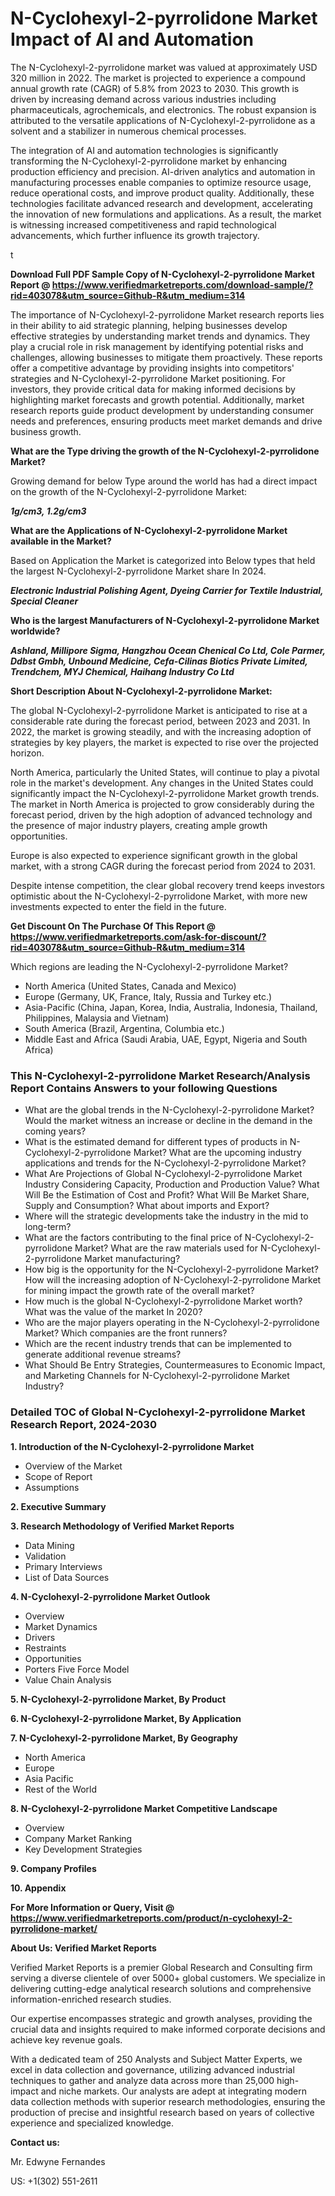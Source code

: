 <meta name="title" content="Global N-Cyclohexyl-2-pyrrolidone Market Impact of AI and Automation"><meta name="description" content="The N-Cyclohexyl-2-pyrrolidone market was valued at approximately USD 320 million in 2022. The market is projected to experience a compound annual growth rate (CAGR) o"><meta name="title" content="N-Cyclohexyl-2-pyrrolidone Market Size, Share, Scope, Trends, Growth, Opportunities, Analysis, Forecast"><h1>N-Cyclohexyl-2-pyrrolidone Market Impact of AI and Automation</h1><p>The N-Cyclohexyl-2-pyrrolidone market was valued at approximately USD 320 million in 2022. The market is projected to experience a compound annual growth rate (CAGR) of 5.8% from 2023 to 2030. This growth is driven by increasing demand across various industries including pharmaceuticals, agrochemicals, and electronics. The robust expansion is attributed to the versatile applications of N-Cyclohexyl-2-pyrrolidone as a solvent and a stabilizer in numerous chemical processes.</p><p>The integration of AI and automation technologies is significantly transforming the N-Cyclohexyl-2-pyrrolidone market by enhancing production efficiency and precision. AI-driven analytics and automation in manufacturing processes enable companies to optimize resource usage, reduce operational costs, and improve product quality. Additionally, these technologies facilitate advanced research and development, accelerating the innovation of new formulations and applications. As a result, the market is witnessing increased competitiveness and rapid technological advancements, which further influence its growth trajectory.</p>t</p><p id="" class=""><strong>Download Full PDF Sample Copy of N-Cyclohexyl-2-pyrrolidone Market Report @ <a href="https://www.verifiedmarketreports.com/download-sample/?rid=403078&utm_source=Github-R&utm_medium=314" target="_blank">https://www.verifiedmarketreports.com/download-sample/?rid=403078&utm_source=Github-R&utm_medium=314</a></strong></p><p>The importance of&nbsp;N-Cyclohexyl-2-pyrrolidone Market research reports lies in their ability to aid strategic planning, helping businesses develop effective strategies by understanding market trends and dynamics. They play a crucial role in risk management by identifying potential risks and challenges, allowing businesses to mitigate them proactively. These reports offer a competitive advantage by providing insights into competitors' strategies and N-Cyclohexyl-2-pyrrolidone Market positioning. For investors, they provide critical data for making informed decisions by highlighting market forecasts and growth potential. Additionally, market research reports guide product development by understanding consumer needs and preferences, ensuring products meet market demands and drive business growth.</p><p><strong>What are the&nbsp;Type driving the growth of the N-Cyclohexyl-2-pyrrolidone Market?</strong></p><p id="" class="">Growing demand for below Type around the world has had a direct impact on the growth of the N-Cyclohexyl-2-pyrrolidone Market:</p><em><strong>1g/cm3, 1.2g/cm3</strong></em></p><strong>What are the&nbsp;Applications&nbsp;of N-Cyclohexyl-2-pyrrolidone Market available in the Market?</strong></p><p id="" class="">Based on Application the Market is categorized into Below types that held the largest N-Cyclohexyl-2-pyrrolidone Market share In 2024.</p><em><strong>Electronic Industrial Polishing Agent, Dyeing Carrier for Textile Industrial, Special Cleaner</strong></em></p><strong>Who is the largest Manufacturers of N-Cyclohexyl-2-pyrrolidone Market worldwide?</strong></p><p><em><strong>Ashland, Millipore Sigma, Hangzhou Ocean Chenical Co Ltd, Cole Parmer, Ddbst Gmbh, Unbound Medicine, Cefa-Cilinas Biotics Private Limited, Trendchem, MYJ Chemical, Haihang Industry Co Ltd</strong></em></p><p id="" class=""><strong>Short Description About N-Cyclohexyl-2-pyrrolidone Market:</strong></p><p>The global N-Cyclohexyl-2-pyrrolidone Market is anticipated to rise at a considerable rate during the forecast period, between 2023 and 2031. In 2022, the market is growing steadily, and with the increasing adoption of strategies by key players, the market is expected to rise over the projected horizon.</p><p>North America, particularly the United States, will continue to play a pivotal role in the market's development. Any changes in the United States could significantly impact the N-Cyclohexyl-2-pyrrolidone Market growth trends. The market in North America is projected to grow considerably during the forecast period, driven by the high adoption of advanced technology and the presence of major industry players, creating ample growth opportunities.</p><p>Europe is also expected to experience significant growth in the global market, with a strong CAGR during the forecast period from 2024 to 2031.</p><p>Despite intense competition, the clear global recovery trend keeps investors optimistic about the N-Cyclohexyl-2-pyrrolidone Market, with more new investments expected to enter the field in the future.</p><p id="" class=""><strong>Get Discount On The Purchase Of This Report @ <a href="https://www.verifiedmarketreports.com/ask-for-discount/?rid=403078&utm_source=Github-R&utm_medium=314" target="_blank">https://www.verifiedmarketreports.com/ask-for-discount/?rid=403078&utm_source=Github-R&utm_medium=314</a></strong></p>Which regions are leading the N-Cyclohexyl-2-pyrrolidone Market?</p><ul><li>North America (United States, Canada and Mexico)</li><li>Europe (Germany, UK, France, Italy, Russia and Turkey etc.)</li><li>Asia-Pacific (China, Japan, Korea, India, Australia, Indonesia, Thailand, Philippines, Malaysia and Vietnam)</li><li>South America (Brazil, Argentina, Columbia etc.)</li><li>Middle East and Africa (Saudi Arabia, UAE, Egypt, Nigeria and South Africa)</li></ul><h3 id="" class="">This N-Cyclohexyl-2-pyrrolidone Market Research/Analysis Report Contains Answers to your following Questions</h3><ul><li>What are the global trends in the N-Cyclohexyl-2-pyrrolidone Market? Would the market witness an increase or decline in the demand in the coming years?</li><li>What is the estimated demand for different types of products in N-Cyclohexyl-2-pyrrolidone Market? What are the upcoming industry applications and trends for the N-Cyclohexyl-2-pyrrolidone Market?</li><li>What Are Projections of Global N-Cyclohexyl-2-pyrrolidone Market Industry Considering Capacity, Production and Production Value? What Will Be the Estimation of Cost and Profit? What Will Be Market Share, Supply and Consumption? What about imports and Export?</li><li>Where will the strategic developments take the industry in the mid to long-term?</li><li>What are the factors contributing to the final price of N-Cyclohexyl-2-pyrrolidone Market? What are the raw materials used for N-Cyclohexyl-2-pyrrolidone Market manufacturing?</li><li>How big is the opportunity for the N-Cyclohexyl-2-pyrrolidone Market? How will the increasing adoption of N-Cyclohexyl-2-pyrrolidone Market for mining impact the growth rate of the overall market?</li><li>How much is the global N-Cyclohexyl-2-pyrrolidone Market worth? What was the value of the market In 2020?</li><li>Who are the major players operating in the N-Cyclohexyl-2-pyrrolidone Market? Which companies are the front runners?</li><li>Which are the recent industry trends that can be implemented to generate additional revenue streams?</li><li>What Should Be Entry Strategies, Countermeasures to Economic Impact, and Marketing Channels for N-Cyclohexyl-2-pyrrolidone Market Industry?</li></ul><h3 id="" class="">Detailed TOC of Global N-Cyclohexyl-2-pyrrolidone Market Research Report, 2024-2030</h3><p id="" class=""><strong>1. Introduction of the N-Cyclohexyl-2-pyrrolidone Market</strong></p><ul><li>Overview of the Market</li><li>Scope of Report</li><li>Assumptions</li></ul><p id="" class=""><strong>2. Executive Summary</strong></p><p id="" class=""><strong>3. Research Methodology of Verified Market Reports</strong></p><ul><li>Data Mining</li><li>Validation</li><li>Primary Interviews</li><li>List of Data Sources</li></ul><p id="" class=""><strong>4. N-Cyclohexyl-2-pyrrolidone Market Outlook</strong></p><ul><li>Overview</li><li>Market Dynamics</li><li>Drivers</li><li>Restraints</li><li>Opportunities</li><li>Porters Five Force Model</li><li>Value Chain Analysis</li></ul><p id="" class=""><strong>5. N-Cyclohexyl-2-pyrrolidone Market, By Product</strong></p><p id="" class=""><strong>6. N-Cyclohexyl-2-pyrrolidone Market, By Application</strong></p><p id="" class=""><strong>7. N-Cyclohexyl-2-pyrrolidone Market, By Geography</strong></p><ul><li>North America</li><li>Europe</li><li>Asia Pacific</li><li>Rest of the World</li></ul><p id="" class=""><strong>8. N-Cyclohexyl-2-pyrrolidone Market Competitive Landscape</strong></p><ul><li>Overview</li><li>Company Market Ranking</li><li>Key Development Strategies</li></ul><p id="" class=""><strong>9. Company Profiles</strong></p><p id="" class=""><strong>10. Appendix</strong></p><p id="" class=""><strong>For More Information or Query, Visit @ <a href="https://www.verifiedmarketreports.com/product/n-cyclohexyl-2-pyrrolidone-market/" target="_blank">https://www.verifiedmarketreports.com/product/n-cyclohexyl-2-pyrrolidone-market/</a></strong></p><p id="" class=""><strong>About Us: Verified Market Reports</strong></p><p id="" class="">Verified Market Reports is a premier Global Research and Consulting firm serving a diverse clientele of over 5000+ global customers. We specialize in delivering cutting-edge analytical research solutions and comprehensive information-enriched research studies.</p><p id="" class="">Our expertise encompasses strategic and growth analyses, providing the crucial data and insights required to make informed corporate decisions and achieve key revenue goals.</p><p id="" class="">With a dedicated team of 250 Analysts and Subject Matter Experts, we excel in data collection and governance, utilizing advanced industrial techniques to gather and analyze data across more than 25,000 high-impact and niche markets. Our analysts are adept at integrating modern data collection methods with superior research methodologies, ensuring the production of precise and insightful research based on years of collective experience and specialized knowledge.</p><p id="" class=""><strong>Contact us:</strong></p><p id="" class="">Mr. Edwyne Fernandes</p><p id="" class="">US: +1(302) 551-2611</p>